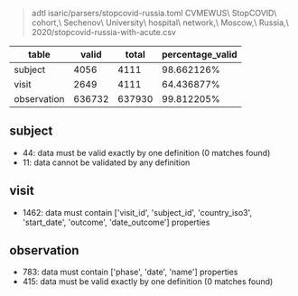 > adtl isaric/parsers/stopcovid-russia.toml CVMEWUS\ StopCOVID\ cohort,\ Sechenov\ University\ hospital\ network,\ Moscow,\ Russia,\ 2020/stopcovid-russia-with-acute.csv 

|table       	|valid	|total	|percentage_valid|
|---------------|-------|-------|----------------|
|subject       	|4056	|4111	|98.662126% |
|visit         	|2649	|4111	|64.436877% |
|observation   	|636732	|637930	|99.812205% |

## subject

* 44: data must be valid exactly by one definition (0 matches found)
* 11: data cannot be validated by any definition

## visit

* 1462: data must contain ['visit_id', 'subject_id', 'country_iso3', 'start_date', 'outcome', 'date_outcome'] properties

## observation

* 783: data must contain ['phase', 'date', 'name'] properties
* 415: data must be valid exactly by one definition (0 matches found)
